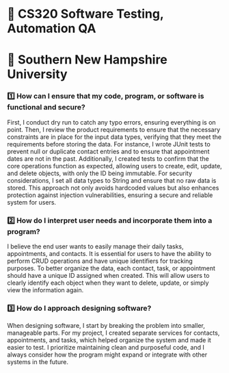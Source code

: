 # 📖 CS320 Software Testing, Automation QA
# 🏫 Southern New Hampshire University

### 1️⃣ How can I ensure that my code, program, or software is functional and secure?
   First, I conduct dry run to catch any typo errors, ensuring everything is on point.
   Then, I review the product requirements to ensure that the necessary constraints are in place for the input data types,
   verifying that they meet the requirements before storing the data. For instance, I wrote JUnit tests to prevent null
   or duplicate contact entries and to ensure that appointment dates are not in the past. Additionally, I created
   tests to confirm that the core operations function as expected, allowing users to create, edit, update, and delete
   objects, with only the ID being immutable. For security considerations, I set all data types to String and ensure that no
   raw data is stored. This approach not only avoids hardcoded values but also enhances protection against injection
   vulnerabilities, ensuring a secure and reliable system for users.
  
### 2️⃣ How do I interpret user needs and incorporate them into a program?
   I believe the end user wants to easily manage their daily tasks, appointments, and contacts. It is essential for users to have the ability 
   to perform CRUD operations and have unique identifiers for tracking purposes. To better organize the data, each contact, task, or 
   appointment should have a unique ID assigned when created. This will allow users to clearly identify each object when they want to delete, 
   update, or simply view the information again.
    
### 3️⃣ How do I approach designing software?
   When designing software, I start by breaking the problem into smaller, manageable parts. For my project, I created separate services for 
   contacts, appointments, and tasks, which helped organize the system and made it easier to test. I prioritize maintaining clean and 
   purposeful code, and I always consider how the program might expand or integrate with other systems in the future.
